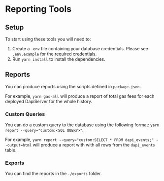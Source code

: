 # Reporting Tools

## Setup

To start using these tools you will need to:

1. Create a `.env` file containing your database credentials. Please see `.env.example` for the required credentials.
2. Run `yarn install` to install the dependencies.

## Reports

You can produce reports using the scripts defined in `package.json`.

For example, `yarn gas-all` will produce a report of total gas fees for each deployed DapiServer for the whole history.

### Custom Queries

You can do a custom query to the database using the following format: `yarn report --query="custom:<SQL QUERY>"`.

For example, `yarn report --query="custom:SELECT * FROM dapi_events;" --output=html` will produce a report with with all
rows from the `dapi_events` table.

### Exports

You can find the reports in the `./exports` folder.
